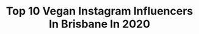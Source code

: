 ---
title: Top 10 Vegan Instagram Influencers In Brisbane In 2020
description: >-
  Find top vegan Instagram influencers in Brisbane in 2020. Most popular hashtags: #vegan #brisbane #australia #summer.
platform: Instagram
profiles:
  - username: "run2food"
    fullname: >-
      Vegan Food Blog 🌱
    location: "Australia"
    followers: 31594
    engagement: 637
    commentsToLikes: 0.239734
    avatar: "https://scontent-lhr8-1.cdninstagram.com/v/t51.2885-19/s320x320/46176978_1997551953698825_3721240805776556032_n.jpg?_nc_ht=scontent-lhr8-1.cdninstagram.com&_nc_ohc=FIgc0s1vN9UAX-nKFaW&oh=5a1472a7c223de3f4ee2173ecfc5efc3&oe=5EBB35E4"
    verified: false
    hashtags: "#healthysnack, #whatveganseat, #proteindonut, #unicornsuperfoods"
  - username: "emily.hearnn"
    fullname: >-
      EMILY HEARN COACHING
    location: "Australia"
    followers: 10086
    engagement: 354
    commentsToLikes: 0.048671
    avatar: "https://scontent-ams4-1.cdninstagram.com/v/t51.2885-19/s320x320/67330489_508402693259169_8486392272047308800_n.jpg?_nc_ht=scontent-ams4-1.cdninstagram.com&_nc_ohc=fPdWO0b80k8AX9NVk40&oh=f05533e1e1866976e048c4eb1bf4669d&oe=5EBABDBA"
    verified: false
    hashtags: "#weightstraining, #brisbane, #goals, #meatfree"
  - username: "nicolestevensonau"
    fullname: >-
      Nicole Stevenson
    location: "Australia"
    followers: 13313
    engagement: 626
    commentsToLikes: 0.049767
    avatar: "https://scontent-atl3-1.cdninstagram.com/v/t51.2885-19/s320x320/79855145_491575511468608_1654818592404799488_n.jpg?_nc_ht=scontent-atl3-1.cdninstagram.com&_nc_ohc=SKCzWd5JaK8AX8ZlWwK&oh=8b9eedfa905017af42ba3f8d9aa54298&oe=5EBBDA00"
    verified: false
    hashtags: "#dessert, #hbird, #plantbased, #christmas"
  - username: "amyaela"
    fullname: >-
      Amy | Australia-India
    location: "Australia"
    followers: 296684
    engagement: 440
    commentsToLikes: 0.018693
    avatar: "https://scontent-lhr8-1.cdninstagram.com/v/t51.2885-19/s320x320/60631392_368589753787720_659210066129321984_n.jpg?_nc_ht=scontent-lhr8-1.cdninstagram.com&_nc_ohc=aUPF1AFpl_IAX8GSjIv&oh=ff91d64633402f018999ec0824e87671&oe=5EBA2D42"
    verified: false
    hashtags: "#indiandance, #bollywood, #fitness, #athomefitness"
  - username: "_kaitlynmurray"
    fullname: >-
      KAITLYN MURRAY ✨
    location: "Australia"
    followers: 11620
    engagement: 656
    commentsToLikes: 0.040070
    avatar: "https://scontent-ams4-1.cdninstagram.com/v/t51.2885-19/s320x320/91101064_825764601252007_7193488879796617216_n.jpg?_nc_ht=scontent-ams4-1.cdninstagram.com&_nc_ohc=x8d7YnRbirsAX9dvj2u&oh=9377afdc63b995044ee51d0450121e4e&oe=5EBA1443"
    verified: false
    hashtags: "#iso, #stayathome, #goodfriday, #luxefitness"
  - username: "lalasplate"
    fullname: >-
      L A R A 💖
    location: "Australia"
    followers: 9531
    engagement: 972
    commentsToLikes: 0.146351
    avatar: "https://scontent-lhr8-1.cdninstagram.com/v/t51.2885-19/s320x320/84075231_826710901138167_9160506136686755840_n.jpg?_nc_ht=scontent-lhr8-1.cdninstagram.com&_nc_ohc=BTlA2tGvkV8AX_J-hQn&oh=cf10fbba873f77886e4156491bf8bacb&oe=5EBC10BC"
    verified: false
    hashtags: "#aldihaul, #vegan, #editing, #veganrecipes"
  - username: "healthybodhealthymind"
    fullname: >-
      Sophie Rindfleish
    location: "Australia"
    followers: 6704
    engagement: 628
    commentsToLikes: 0.172896
    avatar: "https://scontent-lhr8-1.cdninstagram.com/v/t51.2885-19/s320x320/49512414_2123249521047448_7646436830912446464_n.jpg?_nc_ht=scontent-lhr8-1.cdninstagram.com&_nc_ohc=4ffIJpe-06MAX9ILAtI&oh=ddf6ed529c2d29edf2a59a4940597579&oe=5EBC4A5D"
    verified: false
    hashtags: "#happyfriday, #dairyfree, #glutenfree, #treatyoself"
  - username: "dariomancachef"
    fullname: >-
      Dario Manca
    location: "Australia"
    followers: 33851
    engagement: 95
    commentsToLikes: 0.033146
    avatar: "https://scontent-amt2-1.cdninstagram.com/v/t51.2885-19/s320x320/47227332_2173538202910562_6166550113285046272_n.jpg?_nc_ht=scontent-amt2-1.cdninstagram.com&_nc_ohc=yFAE0xgOi6kAX-Uwmuu&oh=70a95c295129be44500a64ee9ae6f39c&oe=5EAFE5AB"
    verified: false
    hashtags: "#gamefarm, #entree, #streetfood, #vegan"
  - username: "ladycreager"
    fullname: >-
      TRAVEL LIFESTYLE MOTIVATION
    location: "Australia"
    followers: 26214
    engagement: 255
    commentsToLikes: 0.066923
    avatar: "https://scontent-atl3-1.cdninstagram.com/v/t51.2885-19/s320x320/90717616_673676186776298_5030905196230737920_n.jpg?_nc_ht=scontent-atl3-1.cdninstagram.com&_nc_ohc=DchZvp74a84AX8QwsK_&oh=d0576267dd28a537d0cee9e74adc80fc&oe=5EB925B9"
    verified: false
    hashtags: "#nogi, #byronbay, #bikini, #blackbikini"
  - username: "jamieazzopardi"
    fullname: >-
      Jamie Azzopardi
    location: "Australia"
    followers: 169282
    engagement: 394
    commentsToLikes: 0.009491
    avatar: "https://scontent-lhr8-1.cdninstagram.com/v/t51.2885-19/s320x320/60728002_2065555180219454_7775553400485183488_n.jpg?_nc_ht=scontent-lhr8-1.cdninstagram.com&_nc_ohc=upPiI05hZboAX8zWIDy&oh=92ba589ebda54f56601fad0d09ead08a&oe=5EBB6123"
    verified: false
    hashtags: "#italian, #googlepixel, #nature, #suiting"
---